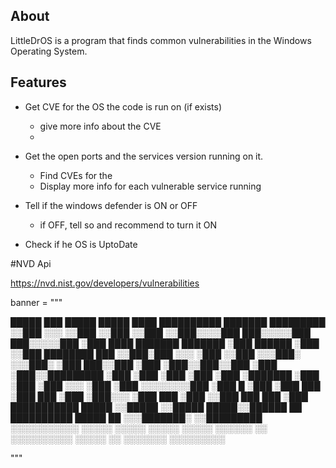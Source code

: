 ## About

LittleDrOS is a program that finds common vulnerabilities in the Windows Operating System.


## Features

- Get CVE for the OS the code is run on (if exists)
  - give more info about the CVE
  - 
- Get the open ports and the services version running on it.
  - Find CVEs for the 
  - Display more info for each vulnerable service running

- Tell if the windows defender is ON or OFF
  - if OFF, tell so and recommend to turn it ON

- Check if he OS is UptoDate




#NVD Api

https://nvd.nist.gov/developers/vulnerabilities










banner = """

 █████        ███   █████     █████    ████              ██████████                   ███████     █████████ 
░░███        ░░░   ░░███     ░░███    ░░███             ░░███░░░░███                ███░░░░░███  ███░░░░░███
 ░███        ████  ███████   ███████   ░███   ██████     ░███   ░░███ ████████     ███     ░░███░███    ░░░ 
 ░███       ░░███ ░░░███░   ░░░███░    ░███  ███░░███    ░███    ░███░░███░░███   ░███      ░███░░█████████ 
 ░███        ░███   ░███      ░███     ░███ ░███████     ░███    ░███ ░███ ░░░    ░███      ░███ ░░░░░░░░███
 ░███      █ ░███   ░███ ███  ░███ ███ ░███ ░███░░░      ░███    ███  ░███        ░░███     ███  ███    ░███
 ███████████ █████  ░░█████   ░░█████  █████░░██████  ██ ██████████   █████     ██ ░░░███████░  ░░█████████ 
░░░░░░░░░░░ ░░░░░    ░░░░░     ░░░░░  ░░░░░  ░░░░░░  ░░ ░░░░░░░░░░   ░░░░░     ░░    ░░░░░░░     ░░░░░░░░░  
                                                                                                            
"""